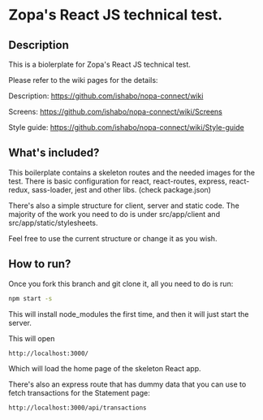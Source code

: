 # Zopa's React JS technical test.

## Description
This is a biolerplate for Zopa's React JS technical test.

Please refer to the wiki pages for the details:

Description: https://github.com/ishabo/nopa-connect/wiki

Screens: https://github.com/ishabo/nopa-connect/wiki/Screens

Style guide: https://github.com/ishabo/nopa-connect/wiki/Style-guide

## What's included?
This boilerplate contains a skeleton routes and the needed images for the test.
There is basic configuration for react, react-routes, express, react-redux, sass-loader, jest and other libs. (check package.json)

There's also a simple structure for client, server and static code. The majority of the work you need to do is under src/app/client and src/app/static/stylesheets.

Feel free to use the current structure or change it as you wish. 

## How to run?

Once you fork this branch and git clone it, all you need to do is run:

```sh
npm start -s
```

This will install node_modules the first time, and then it will just start the server.

This will open 
```
http://localhost:3000/ 
```
Which will load the home page of the skeleton React app.

There's also an express route that has dummy data that you can use to fetch transactions for the Statement page:
```
http://localhost:3000/api/transactions
```

